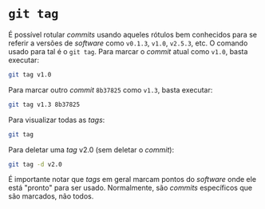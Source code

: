 # `git tag`

É possível rotular _commits_ usando aqueles rótulos bem conhecidos para se
referir a versões de _software_ como `v0.1.3`, `v1.0`, `v2.5.3`, etc. O comando
usado para tal é o `git tag`. Para marcar o _commit_ atual como `v1.0`, basta
executar:
```sh
git tag v1.0
```

Para marcar outro _commit_ `8b37825` como `v1.3`, basta executar:
```sh
git tag v1.3 8b37825
```

Para visualizar todas as _tags_:
```sh
git tag
```

Para deletar uma _tag_ v2.0 (sem deletar o _commit_):
```sh
git tag -d v2.0
```

É importante notar que _tags_ em geral marcam pontos do _software_ onde ele está
"pronto" para ser usado. Normalmente, são _commits_ específicos que são
marcados, não todos.
